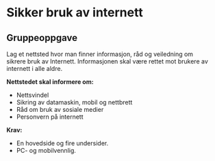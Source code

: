 # Sikker bruk av internett

## Gruppeoppgave
Lag et nettsted hvor man finner informasjon, råd og veiledning om sikrere bruk av Internett. Informasjonen skal være rettet mot brukere av internett i alle aldre.  

**Nettstedet skal informere om:**
- Nettsvindel
- Sikring av datamaskin, mobil og nettbrett
- Råd om bruk av sosiale medier
- Personvern på internett  

**Krav:**
- En hovedside og fire undersider.
- PC- og mobilvennlig.
